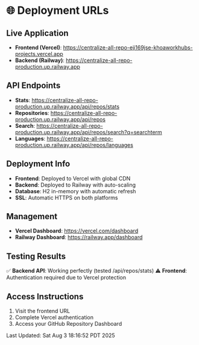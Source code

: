 # 🌐 Deployment URLs

## Live Application
- **Frontend (Vercel)**: https://centralize-all-repo-eji169jse-khoaworkhubs-projects.vercel.app
- **Backend (Railway)**: https://centralize-all-repo-production.up.railway.app

## API Endpoints
- **Stats**: https://centralize-all-repo-production.up.railway.app/api/repos/stats
- **Repositories**: https://centralize-all-repo-production.up.railway.app/api/repos
- **Search**: https://centralize-all-repo-production.up.railway.app/api/repos/search?q=searchterm
- **Languages**: https://centralize-all-repo-production.up.railway.app/api/repos/languages

## Deployment Info
- **Frontend**: Deployed to Vercel with global CDN
- **Backend**: Deployed to Railway with auto-scaling
- **Database**: H2 in-memory with automatic refresh
- **SSL**: Automatic HTTPS on both platforms

## Management
- **Vercel Dashboard**: https://vercel.com/dashboard
- **Railway Dashboard**: https://railway.app/dashboard

## Testing Results
✅ **Backend API**: Working perfectly (tested /api/repos/stats)
⚠️ **Frontend**: Authentication required due to Vercel protection

## Access Instructions
1. Visit the frontend URL
2. Complete Vercel authentication
3. Access your GitHub Repository Dashboard

Last Updated: Sat Aug  3 18:16:52 PDT 2025